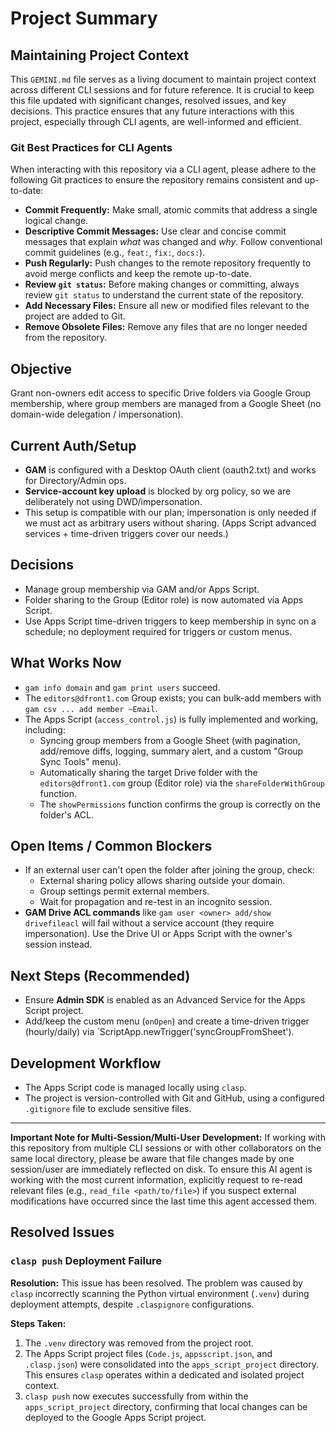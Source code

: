 # Project Summary

## Maintaining Project Context

This `GEMINI.md` file serves as a living document to maintain project context across different CLI sessions and for future reference. It is crucial to keep this file updated with significant changes, resolved issues, and key decisions. This practice ensures that any future interactions with this project, especially through CLI agents, are well-informed and efficient.

### Git Best Practices for CLI Agents

When interacting with this repository via a CLI agent, please adhere to the following Git practices to ensure the repository remains consistent and up-to-date:

*   **Commit Frequently:** Make small, atomic commits that address a single logical change.
*   **Descriptive Commit Messages:** Use clear and concise commit messages that explain *what* was changed and *why*. Follow conventional commit guidelines (e.g., `feat:`, `fix:`, `docs:`).
*   **Push Regularly:** Push changes to the remote repository frequently to avoid merge conflicts and keep the remote up-to-date.
*   **Review `git status`:** Before making changes or committing, always review `git status` to understand the current state of the repository.
*   **Add Necessary Files:** Ensure all new or modified files relevant to the project are added to Git.
*   **Remove Obsolete Files:** Remove any files that are no longer needed from the repository.

## Objective
Grant non-owners edit access to specific Drive folders via Google Group membership, where group members are managed from a Google Sheet (no domain-wide delegation / impersonation).

## Current Auth/Setup
* **GAM** is configured with a Desktop OAuth client (oauth2.txt) and works for Directory/Admin ops.
* **Service-account key upload** is blocked by org policy, so we are deliberately not using DWD/impersonation.
* This setup is compatible with our plan; impersonation is only needed if we must act as arbitrary users without sharing. (Apps Script advanced services + time-driven triggers cover our needs.) 

## Decisions
* Manage group membership via GAM and/or Apps Script.
* Folder sharing to the Group (Editor role) is now automated via Apps Script.
* Use Apps Script time-driven triggers to keep membership in sync on a schedule; no deployment required for triggers or custom menus.

## What Works Now
* `gam info domain` and `gam print users` succeed.
* The `editors@dfront1.com` Group exists; you can bulk-add members with `gam csv ... add member ~Email`. 
* The Apps Script (`access_control.js`) is fully implemented and working, including:
    * Syncing group members from a Google Sheet (with pagination, add/remove diffs, logging, summary alert, and a custom "Group Sync Tools" menu).
    * Automatically sharing the target Drive folder with the `editors@dfront1.com` group (Editor role) via the `shareFolderWithGroup` function.
    * The `showPermissions` function confirms the group is correctly on the folder's ACL.

## Open Items / Common Blockers
* If an external user can't open the folder after joining the group, check:
    * External sharing policy allows sharing outside your domain. 
    * Group settings permit external members.
    * Wait for propagation and re-test in an incognito session.
* **GAM Drive ACL commands** like `gam user <owner> add/show drivefileacl` will fail without a service account (they require impersonation). Use the Drive UI or Apps Script with the owner's session instead.

## Next Steps (Recommended)
* Ensure **Admin SDK** is enabled as an Advanced Service for the Apps Script project.
* Add/keep the custom menu (`onOpen`) and create a time-driven trigger (hourly/daily) via `ScriptApp.newTrigger('syncGroupFromSheet').

## Development Workflow
* The Apps Script code is managed locally using `clasp`.
* The project is version-controlled with Git and GitHub, using a configured `.gitignore` file to exclude sensitive files.

---

**Important Note for Multi-Session/Multi-User Development:**
If working with this repository from multiple CLI sessions or with other collaborators on the same local directory, please be aware that file changes made by one session/user are immediately reflected on disk. To ensure this AI agent is working with the most current information, explicitly request to re-read relevant files (e.g., `read_file <path/to/file>`) if you suspect external modifications have occurred since the last time this agent accessed them.

## Resolved Issues

### `clasp push` Deployment Failure

**Resolution:** This issue has been resolved. The problem was caused by `clasp` incorrectly scanning the Python virtual environment (`.venv`) during deployment attempts, despite `.claspignore` configurations.

**Steps Taken:**
1.  The `.venv` directory was removed from the project root.
2.  The Apps Script project files (`Code.js`, `appsscript.json`, and `.clasp.json`) were consolidated into the `apps_script_project` directory. This ensures `clasp` operates within a dedicated and isolated project context.
3.  `clasp push` now executes successfully from within the `apps_script_project` directory, confirming that local changes can be deployed to the Google Apps Script project.